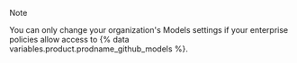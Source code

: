 > [!NOTE]
> You can only change your organization's Models settings if your enterprise policies allow access to {% data variables.product.prodname_github_models %}.
